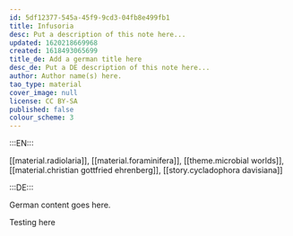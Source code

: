 ```yaml
---
id: 5df12377-545a-45f9-9cd3-04fb8e499fb1
title: Infusoria
desc: Put a description of this note here...
updated: 1620218669968
created: 1618493065699
title_de: Add a german title here
desc_de: Put a DE description of this note here...
author: Author name(s) here.
tao_type: material
cover_image: null
license: CC BY-SA
published: false
colour_scheme: 3
---
```


:::EN:::

[[material.radiolaria]], [[material.foraminifera]], [[theme.microbial worlds]], [[material.christian gottfried ehrenberg]], [[story.cycladophora davisiana]]

:::DE:::

German content goes here.

Testing here
